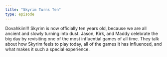 ```yaml
---
title: "Skyrim Turns Ten"
type: episode
---
```

Dovahkiin!!! Skyrim is now officially ten years old, because we are all ancient and slowly turning into dust. Jason, Kirk, and Maddy celebrate the big day by revisiting one of the most influential games of all time. They talk about how Skyrim feels to play today, all of the games it has influenced, and what makes it such a special experience.